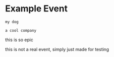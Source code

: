 # Example Event

```host
my dog
```
```collab
a cool company
```

this is so
epic

this is not a real event, simply just made for testing